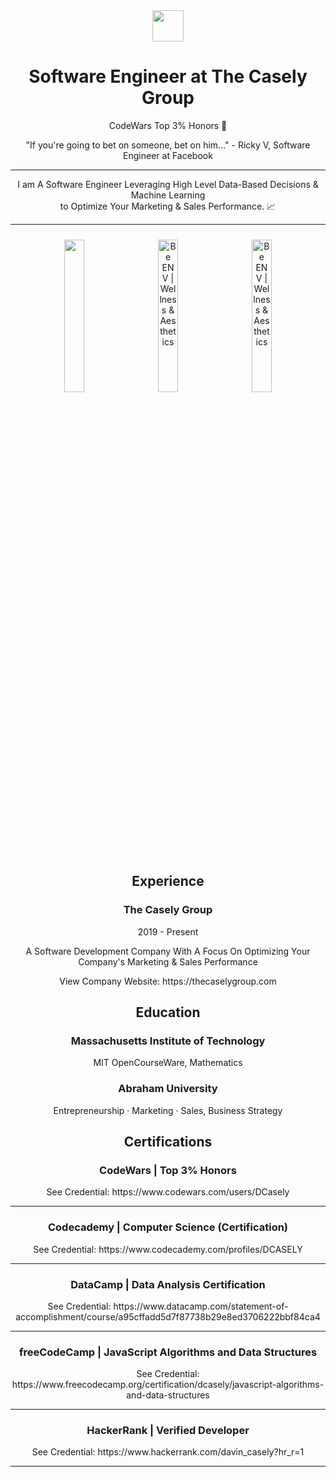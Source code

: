 <div align="center">
    <img src="https://thecaselygroup.com/images/logo-white.png" width="50">
</div>

<div align="center">

<h1>Software Engineer at The Casely Group</h1>

<p>CodeWars Top 3% Honors 💯</p>

<p>
"If you're going to bet on someone, bet on him..." - Ricky V, Software Engineer at Facebook
</p>

<hr>

<p>
I am A Software Engineer Leveraging High Level Data-Based Decisions & Machine Learning<br> to Optimize Your Marketing & Sales Performance. 📈
</p>

<hr>

<div align="center">
    <img src="https://thecaselygroup.com/images/fullwidth-gallery-mdclcp-420x350.png" width="25%" style="margin:10px">
    <img src="https://thecaselygroup.com/images/fullwidth-gallery-be-env-420x350-2.png" alt="Be ENV | Wellness &amp; Aesthetics" width="25%" style="margin:10px">
    <img src="https://thecaselygroup.com/videos/poster-x-neurospine.png" alt="Be ENV | Wellness &amp; Aesthetics" width="25%" style="margin:10px">        
</div>

<h2>Experience</h2>

<h3>The Casely Group</h3>

<p>2019 - Present</p>

<p>
A Software Development Company With A Focus On Optimizing Your Company's Marketing & Sales Performance
</p>

<p>View Company Website: https://thecaselygroup.com</p>

<h2>Education</h2>

<h3>Massachusetts Institute of Technology</h3>

<p>MIT OpenCourseWare, Mathematics</p>

<h3>Abraham University</h3>

<p>Entrepreneurship · Marketing · Sales, Business Strategy</p>

<h2>Certifications</h2>

<h3>CodeWars | Top 3% Honors</h3>

<p>See Credential: https://www.codewars.com/users/DCasely</p>

<hr>

<h3>Codecademy | Computer Science (Certification)</h3>

<p>See Credential: https://www.codecademy.com/profiles/DCASELY</p>

<hr>

<h3>DataCamp | Data Analysis Certification</h3>

<p>
See Credential: https://www.datacamp.com/statement-of-accomplishment/course/a95cffadd5d7f87738b29e8ed3706222bbf84ca4
</p>

<hr>

<h3>freeCodeCamp | JavaScript Algorithms and Data Structures</h3>

<p>
See Credential: https://www.freecodecamp.org/certification/dcasely/javascript-algorithms-and-data-structures
</p>

<hr>

<h3>HackerRank | Verified Developer</h3>

<p>
See Credential: https://www.hackerrank.com/davin_casely?hr_r=1
</p>

<hr>

</div>

